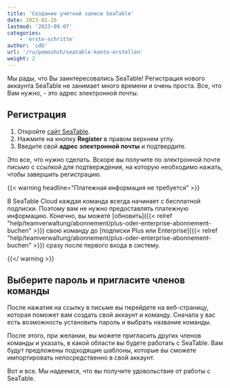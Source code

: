 ```yaml
---
title: 'Создание учетной записи SeaTable'
date: 2023-02-16
lastmod: '2023-09-07'
categories:
    - 'erste-schritte'
author: 'cdb'
url: '/ru/pomoshch/seatable-konto-erstellen'
weight: 2
---
```


Мы рады, что Вы заинтересовались SeaTable! Регистрация нового аккаунта SeaTable не занимает много времени и очень проста. Все, что Вам нужно, - это адрес электронной почты.

## Регистрация

1. Откройте [сайт SeaTable](https://seatable.io/ru/).
2. Нажмите на кнопку **Register** в правом верхнем углу.
3. Введите свой **адрес электронной почты** и подтвердите.

Это все, что нужно сделать. Вскоре вы получите по электронной почте письмо с ссылкой для подтверждения, на которую необходимо нажать, чтобы завершить регистрацию.

{{< warning headline="Платежная информация не требуется" >}}

В SeaTable Cloud каждая команда всегда начинает с бесплатной подписки. Поэтому вам не нужно предоставлять платежную информацию. Конечно, вы можете [обновить]({{< relref "help/teamverwaltung/abonnement/plus-oder-enterprise-abonnement-buchen" >}}) свою команду до [подписки Plus или Enterprise]({{< relref "help/teamverwaltung/abonnement/plus-oder-enterprise-abonnement-buchen" >}}) сразу после первого входа в систему.

{{</ warning >}}

## Выберите пароль и пригласите членов команды

После нажатия на ссылку в письме вы перейдете на веб-страницу, которая поможет вам создать свой аккаунт и команду. Сначала у вас есть возможность установить пароль и выбрать название команды.

После этого, при желании, вы можете пригласить других членов команды и указать, в какой области вы будете работать с SeaTable. Вам будут предложены подходящие шаблоны, которые вы сможете импортировать непосредственно в свой аккаунт.

Вот и все. Мы надеемся, что вы получите удовольствие от работы с SeaTable.
